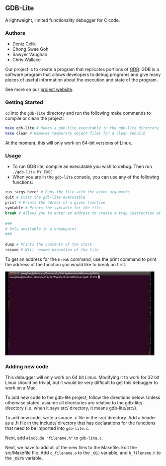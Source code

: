 ## GDB-Lite

A lightweight, limited functionality debugger for C code.

### Authors

- Deniz Celik
- Chong Swee Goh
- Sawyer Vaughan
- Chris Wallace

Our project is to create a program that replicates portions of [GDB](https://www.gnu.org/software/gdb/). GDB is a software program that allows developers to debug programs and give many pieces of useful information about the execution and state of the program.

See more on our [project website](http://sawyervaughan.com/SoftSysMotivatedMimosas).

### Getting Started

`cd` into the `gdb-lite` directory and run the following make commands to compile or clean the project:

```bash
make gdb-lite # Makes a gdb-lite executable in the gdb-lite directory
make clean # Removes temporary object files for a clean rebuild
```

At the moment, this will only work on 64-bit versions of Linux.

### Usage

- To run GDB lite, compile an executable you wish to debug. Then run `./gdb-lite MY_EXEC`
- When you are in the `gdb-lite` console, you can use any of the following functions:

```bash
run *args here* # Runs the file with the given arguments
quit # Exits the gdb-lite executable
print # Prints the ddress of a given function
symtable # Prints the symtable for the file
break # Allows you to enter an address to create a trap instruction at

###
# Only available in a breakpoint
###

dump # Prints the contents of the stack
resume # Will resume execution of the file
```

To get an address for the `break` command, use the print command to print the address of the function you would like to break on first.

![GIF of Usage](docs/gdb-lite.gif)

### Adding new code

This debugger will only work on 64 bit Linux. Modifying it to work for 32 bit Linux should be trivial, but it would be very difficult to get this debugger to work on a Mac. 

To add new code to the gdb-lite project, follow the directions below. Unless otherwise stated, assume all directories are relative to the gdb-lite/ directory (i.e. when it says src/ directory, it means gdb-lite/src/).

To add new code, write a source .c file in the src/ directory. Add a header as a .h file in the include/ directory that has declarations for the functions that need to be imported into `gdb-lite.c`.

Next, add `#include "filename.h"` to `gdb-lite.c`.

Next, we have to add all of the new files to the Makefile. Edit the src/Makefile file. Add `c_filename.o` to the `_OBJ` variable, and `h_filename.h` to the `_DEPS` variable.


